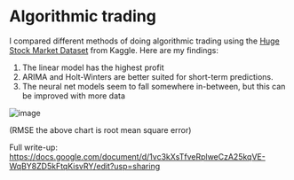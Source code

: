 # Algorithmic trading
I compared different methods of doing algorithmic trading using the [Huge Stock Market Dataset](https://www.kaggle.com/borismarjanovic/price-volume-data-for-all-us-stocks-etfs) from Kaggle. Here are my findings:

1. The linear model has the highest profit
2. ARIMA and Holt-Winters are better suited for short-term predictions.
3. The neural net models seem to fall somewhere in-between, but this can be improved with more data

![image](https://github.com/user-attachments/assets/d02412ae-8dc2-44d1-9ea8-ac7fd9c2b10c)

(RMSE the above chart is root mean square error)

Full write-up:
https://docs.google.com/document/d/1vc3kXsTfveRplweCzA25kqVE-WqBY8ZD5kFtqKisvRY/edit?usp=sharing

